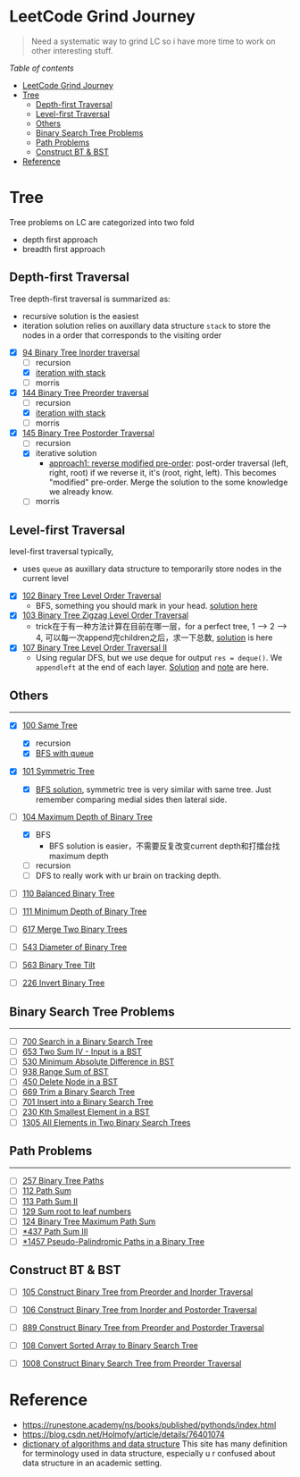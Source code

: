 # LeetCode Grind Journey

> Need a systematic way to grind LC so i have more time to work on other interesting stuff.


*Table of contents*
- [LeetCode Grind Journey](#leetcode-grind-journey)
- [Tree](#tree)
	- [Depth-first Traversal](#depth-first-traversal)
	- [Level-first Traversal](#level-first-traversal)
	- [Others](#others)
	- [Binary Search Tree Problems](#binary-search-tree-problems)
	- [Path Problems](#path-problems)
	- [Construct BT \& BST](#construct-bt--bst)
- [Reference](#reference)



# Tree

Tree problems on LC are categorized into two fold
- depth first approach
- breadth first approach

## Depth-first Traversal

Tree depth-first traversal is summarized as:
- recursive solution is the easiest
- iteration solution relies on auxillary data structure `stack` to store the nodes in a order that corresponds to the visiting order


 - [x] [94 Binary Tree Inorder traversal](https://leetcode.com/problems/binary-tree-inorder-traversal/)
	- [ ] recursion
	- [x] [iteration with stack](https://github.com/a4lamber/Leetcode/blob/d006a304d8d861819ee1e5f1a02eb30988e51d89/LeetCode/94-binary-tree-inorder-traversal)
	- [ ] morris
- [x] [144 Binary Tree Preorder traversal](https://leetcode.com/problems/binary-tree-preorder-traversal/)
	- [ ] recursion
	- [x] [iteration with stack](https://github.com/a4lamber/Leetcode/blob/d04c98fa7e2d0f752301b4bee262be8799d2e996/LeetCode/144-binary-tree-preorder-traversal)
	- [ ] morris
- [x] [145 Binary Tree Postorder Traversal](https://leetcode.com/problems/binary-tree-postorder-traversal/)
	- [ ] recursion
	- [x] iterative solution
		- [approach1: reverse modified pre-order](LeetCode/145-binary-tree-postorder-traversal/145-iteration-flip-modified-pre-order.py): post-order traversal (left, right, root) if we reverse it, it's (root, right, left). This becomes "modified" pre-order. Merge the solution to the some knowledge we already know. 
	- [ ] morris

## Level-first Traversal

level-first traversal typically,
- uses `queue` as auxillary data structure to temporarily store nodes in the current level

- [x] [102 Binary Tree Level Order Traversal](https://leetcode.com/problems/binary-tree-level-order-traversal/)
  - BFS, something you should mark in your head. [solution here](LeetCode/102-binary-tree-level-order-traversal/102-queue.py)
- [x] [103 Binary Tree Zigzag Level Order Traversal](https://leetcode.com/problems/binary-tree-zigzag-level-order-traversal/)
	- trick在于有一种方法计算在目前在哪一层，for a perfect tree, 1 --> 2 --> 4, 可以每一次append完children之后，求一下总数, [solution](LeetCode/103-binary-tree-zigzag-level-order-traversal/103-queue.py) is here
- [x] [107 Binary Tree Level Order Traversal II](https://leetcode.com/problems/binary-tree-level-order-traversal-ii/)
  - Using regular DFS, but we use deque for output `res = deque()`. We `appendleft` at the end of each layer. [Solution](./LeetCode/107-binary-tree-level-order-traversal-II/107_double_queue.py) and [note](./LeetCode/107-binary-tree-level-order-traversal-II/README.md) are here.


## Others
---
- [x]  [100 Same Tree](https://leetcode.com/problems/same-tree/)
	- [x] recursion
	- [x] [BFS with queue](./LeetCode/100-same-tree/README.md)
- [x]  [101 Symmetric Tree](https://leetcode.com/problems/symmetric-tree/)
	- [x] [BFS solution](./LeetCode/101-symmetric-tree/README.md), symmetric tree is very similar with same tree. Just remember comparing medial sides then lateral side.
- [ ]  [104 Maximum Depth of Binary Tree](https://leetcode.com/problems/maximum-depth-of-binary-tree/)
	- [x] BFS
		-  BFS solution is easier，不需要反复改变current depth和打擂台找maximum depth
	- [ ] recursion
	- [ ] DFS to really work with ur brain on tracking depth. 
- [ ]  [110 Balanced Binary Tree](https://leetcode.com/problems/balanced-binary-tree/)
- [ ]  [111 Minimum Depth of Binary Tree](https://leetcode.com/problems/minimum-depth-of-binary-tree/)
- [ ]  [617 Merge Two Binary Trees](https://leetcode.com/problems/merge-two-binary-trees)
- [ ]  [543 Diameter of Binary Tree](https://leetcode.com/problems/diameter-of-binary-tree/)
- [ ]  [563 Binary Tree Tilt](https://leetcode.com/problems/binary-tree-tilt)
- [ ]  [226 Invert Binary Tree](https://leetcode.com/problems/invert-binary-tree/)


## Binary Search Tree Problems
---
- [ ] [700 Search in a Binary Search Tree](https://leetcode.com/problems/search-in-a-binary-search-tree)
- [ ] [653 Two Sum IV - Input is a BST](https://leetcode.com/problems/two-sum-iv-input-is-a-bst/)
- [ ] [530 Minimum Absolute Difference in BST](https://leetcode.com/problems/minimum-absolute-difference-in-bst/)
- [ ] [938 Range Sum of BST](https://leetcode.com/problems/range-sum-of-bst/)
- [ ] [450 Delete Node in a BST](https://leetcode.com/problems/delete-node-in-a-bst/)
- [ ] [669 Trim a Binary Search Tree](https://leetcode.com/problems/trim-a-binary-search-tree)
- [ ] [701 Insert into a Binary Search Tree](https://leetcode.com/problems/insert-into-a-binary-search-tree)
- [ ] [230 Kth Smallest Element in a BST](https://leetcode.com/problems/kth-smallest-element-in-a-bst)
- [ ] [1305 All Elements in Two Binary Search Trees](https://leetcode.com/problems/all-elements-in-two-binary-search-trees)

## Path Problems
---
- [ ] [257 Binary Tree Paths](https://leetcode.com/problems/binary-tree-paths/)
- [ ] [112 Path Sum](https://leetcode.com/problems/path-sum)
- [ ] [113 Path Sum II](https://leetcode.com/problems/path-sum-ii)
- [ ] [129 Sum root to leaf numbers](https://leetcode.com/problems/sum-root-to-leaf-numbers/)
- [ ] [124 Binary Tree Maximum Path Sum](https://leetcode.com/problems/binary-tree-maximum-path-sum/)
- [ ] [\*437 Path Sum III](https://leetcode.com/problems/path-sum-iii)
- [ ] [\*1457 Pseudo-Palindromic Paths in a Binary Tree](https://leetcode.com/problems/pseudo-palindromic-paths-in-a-binary-tree)

## Construct BT & BST
- [ ] [105 Construct Binary Tree from Preorder and Inorder Traversal](https://leetcode.com/problems/construct-binary-tree-from-preorder-and-inorder-traversal)
- [ ] [106 Construct Binary Tree from Inorder and Postorder Traversal](https://leetcode.com/problems/construct-binary-tree-from-inorder-and-postorder-traversal)
- [ ] [889 Construct Binary Tree from Preorder and Postorder Traversal](https://leetcode.com/problems/construct-binary-tree-from-preorder-and-postorder-traversal)
- [ ] [108 Convert Sorted Array to Binary Search Tree](https://leetcode.com/problems/convert-sorted-array-to-binary-search-tree)
- [ ] [1008 Construct Binary Search Tree from Preorder Traversal](https://leetcode.com/problems/construct-binary-search-tree-from-preorder-traversal)





# Reference
- https://runestone.academy/ns/books/published/pythonds/index.html
- https://blog.csdn.net/Holmofy/article/details/76401074
- [dictionary of algorithms and data structure](https://xlinux.nist.gov/dads/) This site has many definition for terminology used in data structure, especially u r confused about data structure in an academic setting.